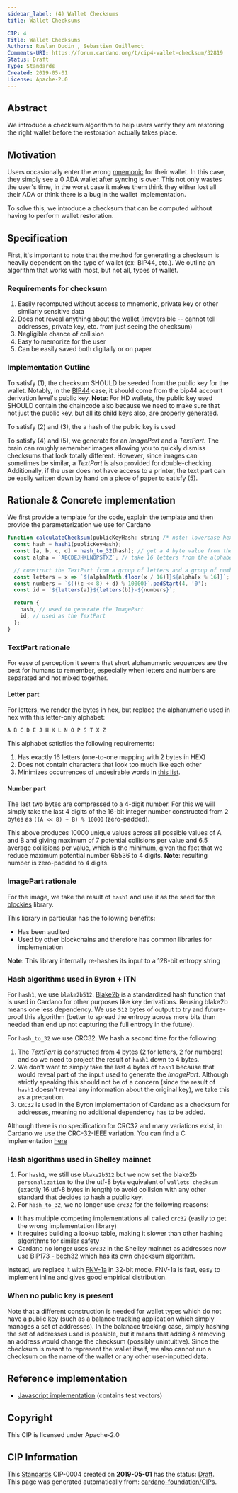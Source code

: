 ```yaml
--- 
sidebar_label: (4) Wallet Checksums
title: Wallet Checksums

CIP: 4
Title: Wallet Checksums
Authors: Ruslan Dudin , Sebastien Guillemot 
Comments-URI: https://forum.cardano.org/t/cip4-wallet-checksum/32819
Status: Draft
Type: Standards
Created: 2019-05-01
License: Apache-2.0
---
```


## Abstract

We introduce a checksum algorithm to help users verify they are restoring the right wallet before the restoration actually takes place.

## Motivation

Users occasionally enter the wrong [mnemonic](https://github.com/bitcoin/bips/blob/master/bip-0039.mediawiki) for their wallet. In this case, they simply see a 0 ADA wallet after syncing is over. This not only wastes the user's time, in the worst case it makes them think they either lost all their ADA or think there is a bug in the wallet implementation.

To solve this, we introduce a checksum that can be computed without having to perform wallet restoration.

## Specification

First, it's important to note that the method for generating a checksum is heavily dependent on the type of wallet (ex: BIP44, etc.). We outline an algorithm that works with most, but not all, types of wallet.

### Requirements for checksum

1) Easily recomputed without access to mnemonic, private key or other similarly sensitive data
2) Does not reveal anything about the wallet (irreversible -- cannot tell addresses, private key, etc. from just seeing the checksum)
3) Negligible chance of collision
4) Easy to memorize for the user
5) Can be easily saved both digitally or on paper

### Implementation Outline

To satisfy (1), the checksum SHOULD be seeded from the public key for the wallet. Notably, in the [BIP44](https://github.com/bitcoin/bips/blob/master/bip-0044.mediawiki) case, it should come from the bip44 account derivation level's public key.
**Note**: For HD wallets, the public key used SHOULD contain the chaincode also because we need to make sure that not just the public key, but all its child keys also, are properly generated.

To satisfy (2) and (3), the a hash of the public key is used

To satisfy (4) and (5), we generate for an *ImagePart* and a *TextPart*. The brain can roughly remember images allowing you to quickly dismiss checksums that look totally different. However, since images can sometimes be similar, a *TextPart* is also provided for double-checking. Additionally, if the user does not have access to a printer, the text part can be easily written down by hand on a piece of paper to satisfy (5).

## Rationale & Concrete implementation

We first provide a template for the code, explain the template and then provide the parameterization we use for Cardano

```js
function calculateChecksum(publicKeyHash: string /* note: lowercase hex representation */) {
  const hash = hash1(publicKeyHash);
  const [a, b, c, d] = hash_to_32(hash); // get a 4 byte value from the hash
  const alpha = `ABCDEJHKLNOPSTXZ`; // take 16 letters from the alphabet that are easy to distinguish

  // construct the TextPart from a group of letters and a group of numbers
  const letters = x => `${alpha[Math.floor(x / 16)]}${alpha[x % 16]}`;
  const numbers = `${((c << 8) + d) % 10000}`.padStart(4, '0');
  const id = `${letters(a)}${letters(b)}-${numbers}`;

  return {
    hash, // used to generate the ImagePart
    id, // used as the TextPart
  };
}
```

### TextPart rationale

For ease of perception it seems that short alphanumeric sequences are the best for humans to remember, especially when letters and numbers are separated and not mixed together.

#### Letter part

For letters, we render the bytes in hex, but replace the alphanumeric used in hex with this letter-only alphabet:

`A B C D E J H K L N O P S T X Z`

This alphabet satisfies the following requirements:

1) Has exactly 16 letters (one-to-one mapping with 2 bytes in HEX)
1) Does not contain characters that look too much like each other
1) Minimizes occurrences of undesirable words in [this list](https://www.noswearing.com/fourletterwords.php).

#### Number part

The last two bytes are compressed to a 4-digit number. For this we will simply take the last 4 digits of the 16-bit integer number constructed from 2 bytes as `((A << 8) + B) % 10000` (zero-padded).

This above produces 10000 unique values across all possible values of A and B and giving maximum of 7 potential collisions per value and 6.5 average collisions per value, which is the minimum, given the fact that we reduce maximum potential number 65536 to 4 digits.
**Note**: resulting number is zero-padded to 4 digits.

### ImagePart rationale

For the image, we take the result of `hash1` and use it as the seed for the [blockies](https://github.com/ethereum/blockies) library.

This library in particular has the following benefits:

- Has been audited
- Used by other blockchains and therefore has common libraries for implementation

**Note**: This library internally re-hashes its input to a 128-bit entropy string

### Hash algorithms used in Byron + ITN

For `hash1`, we use `blake2b512`. [Blake2b](https://tools.ietf.org/html/rfc7693) is a standardized hash function that is used in Cardano for other purposes like key derivations. Reusing blake2b means one less dependency. We use `512` bytes of output to try and future-proof this algorithm (better to spread the entropy across more bits than needed than end up not capturing the full entropy in the future).

For `hash_to_32` we use CRC32. We hash a second time for the following:

1) The *TextPart* is constructed from 4 bytes (2 for letters, 2 for numbers) and so we need to project the result of `hash1` down to 4 bytes.
2) We don't want to simply take the last 4 bytes of `hash1` because that would reveal part of the input used to generate the *ImagePart*. Although strictly speaking this should not be of a concern (since the result of `hash1` doesn't reveal any information about the original key), we take this as a precaution.
3) `CRC32` is used in the Byron implementation of Cardano as a checksum for addresses, meaning no additional dependency has to be added.

Although there is no specification for CRC32 and many variations exist, in Cardano we use the CRC-32-IEEE variation. You can find a C implementation [here](https://github.com/cardano-foundation/ledger-app-cardano/blob/3f784d23c1b87df73cda552ef01428d3e2733237/src/crc32.c#L6)

### Hash algorithms used in Shelley mainnet

1) For `hash1`, we still use `blake2b512` but we now set the blake2b `personalization` to the the utf-8 byte equivalent of `wallets checksum` (exactly 16 utf-8 bytes in length) to avoid collision with any other standard that decides to hash a public key.
2) For `hash_to_32`, we no longer use `crc32` for the following reasons:

- It has multiple competing implementations all called `crc32` (easily to get the wrong implementation library)
- It requires building a lookup table, making it slower than other hashing algorithms for similar safety
- Cardano no longer uses `crc32` in the Shelley mainnet as addresses now use [BIP173 - bech32](https://github.com/bitcoin/bips/blob/master/bip-0173.mediawiki) which has its own checksum algorithm.

Instead, we replace it with [FNV-1a](https://tools.ietf.org/html/draft-eastlake-fnv-10) in 32-bit mode. FNV-1a is fast, easy to implement inline and gives good empirical distribution.

### When no public key is present

Note that a different construction is needed for wallet types which do not have a public key (such as a balance tracking application which simply manages a set of addresses). In the balanace tracking case, simply hashing the set of addresses used is possible, but it means that adding & removing an address would change the checksum (possibly unintuitive). Since the checksum is meant to represent the wallet itself, we also cannot run a checksum on the name of the wallet or any other user-inputted data.

## Reference implementation

- [Javascript implementation](https://github.com/Emurgo/CIP4) (contains test vectors)

## Copyright

This CIP is licensed under Apache-2.0
  
## CIP Information  
This [Standards](CIP-0001#cip-format-and-structure) CIP-0004 created on **2019-05-01** has the status: [Draft](CIP-0001#cip-workflow).  
This page was generated automatically from: [cardano-foundation/CIPs](https://github.com/cardano-foundation/CIPs/tree/master/CIP-0004/README.md).